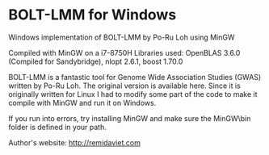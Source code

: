 # BOLT-LMM for Windows
Windows implementation of BOLT-LMM by Po-Ru Loh using MinGW

Compiled with MinGW on a i7-8750H
Libraries used: OpenBLAS 3.6.0 (Compiled for Sandybridge), nlopt 2.6.1, boost 1.70.0

BOLT-LMM is a fantastic tool for Genome Wide Association Studies (GWAS) written by Po-Ru Loh. The original version is available here. Since it is originally written for Linux I had to modify some part of the code to make it compile with MinGW and run it on Windows.

If you run into errors, try installing MinGW and make sure the MinGW\bin folder is defined in your path.


Author's website: http://remidaviet.com
